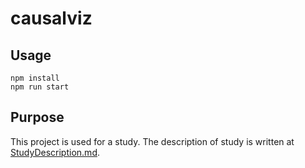 # causalviz
## Usage

```
npm install
npm run start
```

## Purpose
This project is used for a study.
The description of study is written at [StudyDescription.md](https://github.com/kozenumezawa/causalviz/blob/master/StudyDescription.md).
